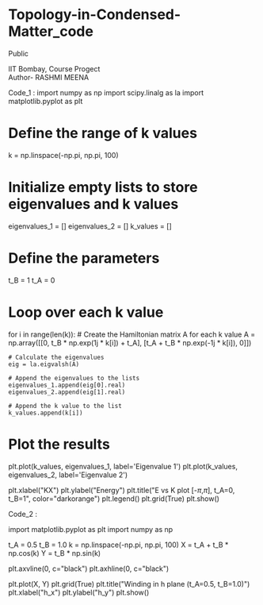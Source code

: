 # Topology-in-Condensed-Matter_code
Public

IIT Bombay, Course Progect
<br>
Author- RASHMI MEENA

Code_1 : 
import numpy as np
import scipy.linalg as la
import matplotlib.pyplot as plt

# Define the range of k values
k = np.linspace(-np.pi, np.pi, 100)

# Initialize empty lists to store eigenvalues and k values
eigenvalues_1 = []
eigenvalues_2 = []
k_values = []

# Define the parameters
t_B = 1
t_A = 0

# Loop over each k value
for i in range(len(k)):
    # Create the Hamiltonian matrix A for each k value
    A = np.array([[0, t_B * np.exp(1j * k[i]) + t_A],
                  [t_A + t_B * np.exp(-1j * k[i]), 0]])
    
    # Calculate the eigenvalues
    eig = la.eigvalsh(A)
    
    # Append the eigenvalues to the lists
    eigenvalues_1.append(eig[0].real)
    eigenvalues_2.append(eig[1].real)
    
    # Append the k value to the list
    k_values.append(k[i])

# Plot the results
plt.plot(k_values, eigenvalues_1, label='Eigenvalue 1')
plt.plot(k_values, eigenvalues_2, label='Eigenvalue 2')

plt.xlabel("KX")
plt.ylabel("Energy")
plt.title("E vs K plot [-$\pi$,$\pi$], t_A=0, t_B=1", color="darkorange")
plt.legend()
plt.grid(True)
plt.show()

Code_2 : 

import matplotlib.pyplot as plt
import numpy as np

t_A = 0.5
t_B = 1.0
k = np.linspace(-np.pi, np.pi, 100)
X = t_A + t_B * np.cos(k)
Y = t_B * np.sin(k)

plt.axvline(0, c="black")
plt.axhline(0, c="black")

plt.plot(X, Y)
plt.grid(True)
plt.title("Winding in h plane (t_A=0.5, t_B=1.0)")
plt.xlabel("h_x")
plt.ylabel("h_y")
plt.show()
